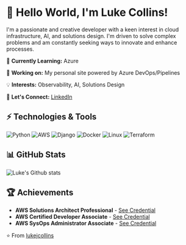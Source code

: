# 👋 Hello World, I'm Luke Collins!

I'm a passionate and creative developer with a keen interest in cloud infrastructure, AI, and solutions design. I'm driven to solve complex problems and am constantly seeking ways to innovate and enhance processes.

🌱 **Currently Learning:** Azure

🔭 **Working on:** My personal site powered by Azure DevOps/Pipelines

💡 **Interests:** Observability, AI, Solutions Design

💬 **Let's Connect:** [LinkedIn](https://www.linkedin.com/in/luke-collins-536bb223/)

## ⚡ Technologies & Tools

![Python](https://img.shields.io/badge/-Python-black?style=flat-square&logo=Python)
![AWS](https://img.shields.io/badge/-AWS-black?style=flat-square&logo=amazonwebservices)
![Django](https://img.shields.io/badge/-Django-black?style=flat-square&logo=django)
![Docker](https://img.shields.io/badge/-Docker-black?style=flat-square&logo=Docker)
![Linux](https://img.shields.io/badge/-Linux-black?style=flat-square&logo=Linux)
![Terraform](https://img.shields.io/badge/-Terraform-black?style=flat-square&logo=Terraform)

## 📊 GitHub Stats

![Luke's Github stats](https://github-readme-stats.vercel.app/api?username=lukejcollins&show_icons=true&theme=radical)

## 🏆 Achievements

- **AWS Solutions Architect Professional** - [See Credential](https://www.credly.com/badges/6b251816-89ab-4b48-aa66-3c2debc47b32/public_url)
- **AWS Certified Developer Associate** - [See Credential](https://www.credly.com/badges/6a0580b0-bb06-45fd-b60f-f831a75fa24c/public_url)
- **AWS SysOps Administrator Associate** - [See Credential](https://www.credly.com/badges/604c2a30-8ea2-4327-8eb0-1b2a888793f6/public_url)

⭐️ From [lukejcollins](https://github.com/lukejcollins)
